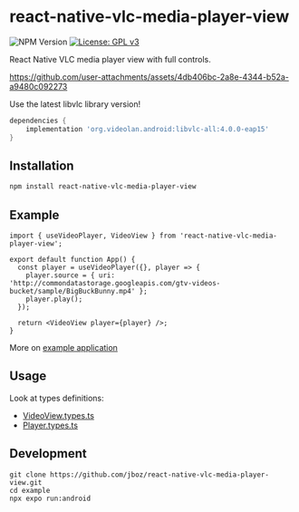 # react-native-vlc-media-player-view

![NPM Version](https://img.shields.io/npm/v/react-native-vlc-media-player-view)
[![License: GPL v3](https://img.shields.io/badge/License-GPLv3-blue.svg)](https://www.gnu.org/licenses/gpl-3.0)

React Native VLC media player view with full controls.

https://github.com/user-attachments/assets/4db406bc-2a8e-4344-b52a-a9480c092273

Use the latest libvlc library version!

```gradle
dependencies {
    implementation 'org.videolan.android:libvlc-all:4.0.0-eap15'
}
```

## Installation

```sh
npm install react-native-vlc-media-player-view
```

## Example

```tsx
import { useVideoPlayer, VideoView } from 'react-native-vlc-media-player-view';

export default function App() {
  const player = useVideoPlayer({}, player => {
    player.source = { uri: 'http://commondatastorage.googleapis.com/gtv-videos-bucket/sample/BigBuckBunny.mp4' };
    player.play();
  });

  return <VideoView player={player} />;
}
```

More on [example application](<[VideoView.types.ts](https://github.com/jboz/react-native-vlc-media-player-view/blob/main/example/App.tsx)>)

## Usage

Look at types definitions:

- [VideoView.types.ts](https://github.com/jboz/react-native-vlc-media-player-view/blob/main/src/VideoView.types.ts)
- [Player.types.ts](https://github.com/jboz/react-native-vlc-media-player-view/blob/main/src/Player.types.ts)

## Development

```shell
git clone https://github.com/jboz/react-native-vlc-media-player-view.git
cd example
npx expo run:android
```
